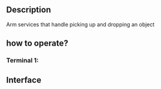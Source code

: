 ## Description
Arm services that handle picking up and dropping an object

## how to operate?

### Terminal 1:

## Interface

